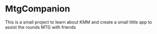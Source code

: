 # MtgCompanion

This is a small project to learn about KMM and create a small little app to assist the rounds MTG with friends

